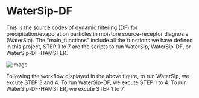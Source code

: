 # WaterSip-DF
This is the source codes of dynamic filtering (DF) for precipitation/evaporation particles in moisture source-receptor diagnosis (WaterSip).
The "main_functions" include all the functions we have defined in this project, STEP 1 to 7 are the scripts to run WaterSip, WaterSip-DF, or WaterSip-DF-HAMSTER.

![image](https://github.com/user-attachments/assets/392b1629-2d3f-4752-b3b9-40cafbd1662f)

Following the workflow displayed in the above figure, to run WaterSip, we excute STEP 3 and 4. 
To run WaterSip-DF, we excute STEP 1 to 4.
To run WaterSip-DF-HAMSTER, we excute STEP 1 to 7.
